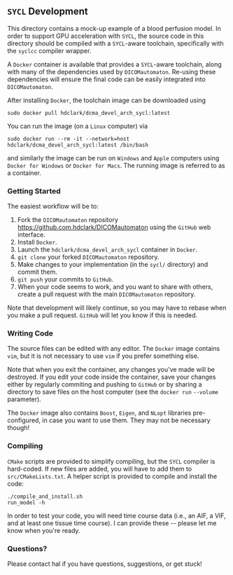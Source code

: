 
## `SYCL` Development

This directory contains a mock-up example of a blood perfusion model. In order to support GPU acceleration with `SYCL`,
the source code in this directory should be compiled with a `SYCL`-aware toolchain, specifically with the `syclcc`
compiler wrapper.

A `Docker` container is available that provides a `SYCL`-aware toolchain, along with many of the dependencies used by
`DICOMautomaton`. Re-using these dependencies will ensure the final code can be easily integrated into `DICOMautomaton`.

After installing `Docker`, the toolchain image can be downloaded using

    sudo docker pull hdclark/dcma_devel_arch_sycl:latest

You can run the image (on a `Linux` computer) via

    sudo docker run --rm -it --network=host hdclark/dcma_devel_arch_sycl:latest /bin/bash

and similarly the image can be run on `Windows` and `Apple` computers using `Docker for Windows` or `Docker for Macs`.
The running image is referred to as a container.

### Getting Started

The easiest workflow will be to:

1. Fork the `DICOMautomaton` repository <https://github.com.hdclark/DICOMautomaton> using the `GitHub` web interface.
2. Install `Docker`.
3. Launch the `hdclark/dcma_devel_arch_sycl` container in `Docker`.
4. `git clone` your forked `DICOMautomaton` repository.
5. Make changes to your implementation (in the `sycl/` directory) and commit them.
6. `git push` your commits to `GitHub`.
7. When your code seems to work, and you want to share with others, create a pull request with the main `DICOMautomaton`
   repository.

Note that development will likely continue, so you may have to rebase when you make a pull request. `GitHub` will let
you know if this is needed.

### Writing Code

The source files can be edited with any editor. The `Docker` image contains `vim`, but it is not necessary to use `vim`
if you prefer something else.

Note that when you exit the container, any changes you've made will be destroyed. If you edit your code inside the
container, save your changes either by regularly commiting and pushing to `GitHub` or by sharing a directory to save
files on the host computer (see the `docker run` `--volume` parameter).

The `Docker` image also contains `Boost`, `Eigen`, and `NLopt` libraries pre-configured, in case you want to use them.
They may not be necessary though!

### Compiling

`CMake` scripts are provided to simplify compiling, but the `SYCL` compiler is hard-coded. If new files are added, you
will have to add them to `src/CMakeLists.txt`. A helper script is provided to compile and install the code:

    ./compile_and_install.sh
    run_model -h

In order to test your code, you will need time course data (i.e., an AIF, a VIF, and at least one tissue time course). I
can provide these -- please let me know when you're ready.

### Questions?

Please contact hal if you have questions, suggestions, or get stuck!

